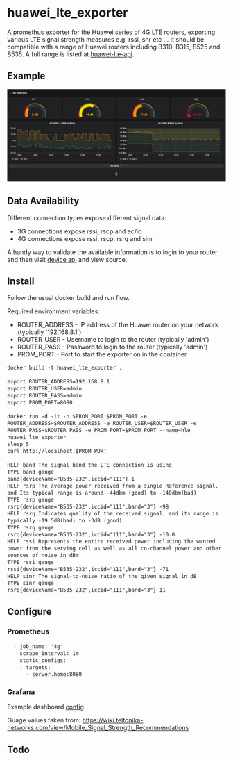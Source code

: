 # huawei_lte_exporter

A promethus exporter for the Huawei series of 4G LTE routers, exporting various LTE signal strength measures e.g. rssi, snr etc ...  It should be compatible with a range of Huawei routers including B310, B315, B525 and B535.  A full range is listed at [huawei-lte-api](https://pypi.org/project/huawei-lte-api/).

## Example

![Grafana Dashboard Screenshot](/examples/screenshot.png "Grafana Dashboard Screenshot")

## Data Availability

Different connection types expose different signal data:

* 3G connections expose rssi, rscp and ec/io
* 4G connections expose rssi, rscp, rsrq and sinr

 A handy way to validate the available information is to login to your router and then visit [device api](http://192.168.8.1/api/device/signal) and view source.

## Install

Follow the usual docker build and run flow.

Required environment variables:
* ROUTER_ADDRESS - IP address of the Huawei router on your network (typically '192.168.8.1')
* ROUTER_USER - Username to login to the router (typically 'admin')
* ROUTER_PASS - Password to login to the router (typically 'admin')
* PROM_PORT - Port to start the exporter on in the container

```
docker build -t huawei_lte_exporter .

export ROUTER_ADDRESS=192.168.8.1
export ROUTER_USER=admin
export ROUTER_PASS=admin
export PROM_PORT=8080

docker run -d -it -p $PROM_PORT:$PROM_PORT -e ROUTER_ADDRESS=$ROUTER_ADDRESS -e ROUTER_USER=$ROUTER_USER -e ROUTER_PASS=$ROUTER_PASS -e PROM_PORT=$PROM_PORT --name=hle huawei_lte_exporter
sleep 5
curl http://localhost:$PROM_PORT

HELP band The signal band the LTE connection is using
TYPE band gauge
band{deviceName="B535-232",iccid="111"} 1
HELP rsrp The average power received from a single Reference signal, and Its typical range is around -44dbm (good) to -140dbm(bad)
TYPE rsrp gauge
rsrp{deviceName="B535-232",iccid="111",band="3"} -98
HELP rsrq Indicates quality of the received signal, and its range is typically -19.5dB(bad) to -3dB (good)
TYPE rsrq gauge
rsrq{deviceName="B535-232",iccid="111",band="3"} -10.0
HELP rssi Represents the entire received power including the wanted power from the serving cell as well as all co-channel power and other sources of noise in dBm
TYPE rssi gauge
rssi{deviceName="B535-232",iccid="111",band="3"} -71
HELP sinr The signal-to-noise ratio of the given signal in dB
TYPE sinr gauge
rsrq{deviceName="B535-232",iccid="111",band="3"} 11
```

## Configure

### Prometheus

```
  - job_name: '4g'
    scrape_interval: 1m
    static_configs:
    - targets:
      - server.home:8080
```

### Grafana

Example dashboard [config](/examples/grafana.json)

Guage values taken from: https://wiki.teltonika-networks.com/view/Mobile_Signal_Strength_Recommendations

## Todo

